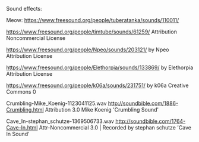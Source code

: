 Sound effects:

Meow:
https://www.freesound.org/people/tuberatanka/sounds/110011/

https://www.freesound.org/people/timtube/sounds/61259/   Attribution Noncommercial License

https://www.freesound.org/people/Npeo/sounds/203121/ by Npeo  Attribution License

https://www.freesound.org/people/Elethorpia/sounds/133869/ by Elethorpia  Attribution License

https://www.freesound.org/people/k06a/sounds/231751/ by k06a  Creative Commons 0 

Crumbling-Mike_Koenig-1123041125.wav http://soundbible.com/1886-Crumbling.html Attribution 3.0 Mike Koenig  'Crumbling Sound' 

Cave_In-stephan_schutze-1369506733.wav http://soundbible.com/1764-Cave-In.html  Attr-Noncommercial 3.0 | Recorded by stephan schutze 'Cave In Sound'
